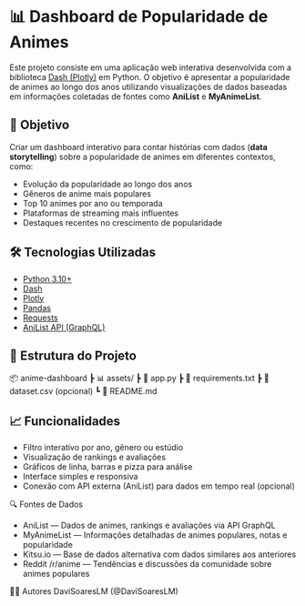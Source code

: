 # 📊 Dashboard de Popularidade de Animes

Este projeto consiste em uma aplicação web interativa desenvolvida com a biblioteca [Dash (Plotly)](https://dash.plotly.com/) em Python. O objetivo é apresentar a popularidade de animes ao longo dos anos utilizando visualizações de dados baseadas em informações coletadas de fontes como **AniList** e **MyAnimeList**.

## 🎯 Objetivo

Criar um dashboard interativo para contar histórias com dados (**data storytelling**) sobre a popularidade de animes em diferentes contextos, como:

- Evolução da popularidade ao longo dos anos
- Gêneros de anime mais populares
- Top 10 animes por ano ou temporada
- Plataformas de streaming mais influentes
- Destaques recentes no crescimento de popularidade

## 🛠️ Tecnologias Utilizadas

- [Python 3.10+](https://www.python.org/)
- [Dash](https://dash.plotly.com/)
- [Plotly](https://plotly.com/python/)
- [Pandas](https://pandas.pydata.org/)
- [Requests](https://docs.python-requests.org/)
- [AniList API (GraphQL)](https://anilist.gitbook.io/anilist-apiv2-docs/)

## 📁 Estrutura do Projeto
📦 anime-dashboard
┣ 📊 assets/
┣ 📄 app.py
┣ 📄 requirements.txt
┣ 📄 dataset.csv (opcional)
┗ 📄 README.md

## 📈 Funcionalidades

- Filtro interativo por ano, gênero ou estúdio
- Visualização de rankings e avaliações
- Gráficos de linha, barras e pizza para análise
- Interface simples e responsiva
- Conexão com API externa (AniList) para dados em tempo real (opcional)

🔍 Fontes de Dados
- AniList — Dados de animes, rankings e avaliações via API GraphQL
- MyAnimeList — Informações detalhadas de animes populares, notas e popularidade
- Kitsu.io — Base de dados alternativa com dados similares aos anteriores
- Reddit /r/anime — Tendências e discussões da comunidade sobre animes populares

👨‍💻 Autores
DaviSoaresLM (@DaviSoaresLM)